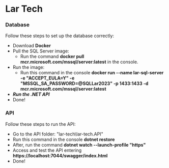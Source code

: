 # Lar Tech

### Database
Follow these steps to set up the database correctly:

 - Download **Docker**
 - Pull the SQL Server image:
	 - Run the command **docker pull mcr.microsoft.com/mssql/server:latest** in the console.
 - Run the image:
	 - Run this command in the console **docker run --name lar-sql-server -e "ACCEPT_EULA=Y" -e "MSSQL_SA_PASSWORD=@SQLLar2023" -p 1433:1433 -d mcr.microsoft.com/mssql/server:latest**
 - ***Run the .NET API***
 - Done!

### API
Follow these steps to run the API:
* Go to the API folder: "lar-tech\lar-tech.API"
* Run this command in the console **dotnet restore**
* After, run the command **dotnet watch --launch-profile "https"**
* Access and test the API entering **https://localhost:7044/swagger/index.html**
* Done!

